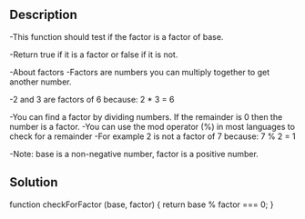 ## Description

-This function should test if the factor is a factor of base.

-Return true if it is a factor or false if it is not.

-About factors
-Factors are numbers you can multiply together to get another number.

-2 and 3 are factors of 6 because: 2 * 3 = 6

-You can find a factor by dividing numbers. If the remainder is 0 then the number is a factor.
-You can use the mod operator (%) in most languages to check for a remainder
-For example 2 is not a factor of 7 because: 7 % 2 = 1

-Note: base is a non-negative number, factor is a positive number.

## Solution

function checkForFactor (base, factor) {
  return base % factor === 0;
}